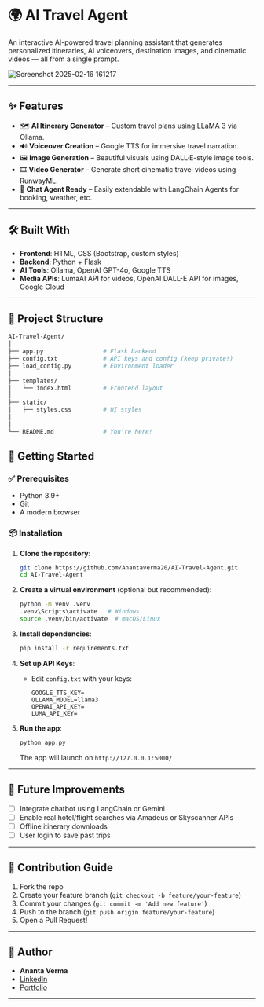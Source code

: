# 🌍 AI Travel Agent

An interactive AI-powered travel planning assistant that generates personalized itineraries, AI voiceovers, destination images, and cinematic videos — all from a single prompt.

![Screenshot 2025-02-16 161217](https://github.com/user-attachments/assets/8575e242-3413-446d-b74d-74c2ea75ba37)


---

## ✨ Features

- 🗺️ **AI Itinerary Generator** – Custom travel plans using LLaMA 3 via Ollama.
- 🔊 **Voiceover Creation** – Google TTS for immersive travel narration.
- 🖼️ **Image Generation** – Beautiful visuals using DALL·E-style image tools.
- 🎞️ **Video Generator** – Generate short cinematic travel videos using RunwayML.
- 🤖 **Chat Agent Ready** – Easily extendable with LangChain Agents for booking, weather, etc.

---

## 🛠️ Built With

- **Frontend**: HTML, CSS (Bootstrap, custom styles)
- **Backend**: Python + Flask
- **AI Tools**: Ollama, OpenAI GPT-4o, Google TTS
- **Media APIs**: LumaAI API for videos, OpenAI DALL-E API for images, Google Cloud

---

## 📁 Project Structure

```bash
AI-Travel-Agent/
│
├── app.py                 # Flask backend
├── config.txt             # API keys and config (keep private!)
├── load_config.py         # Environment loader
│
├── templates/
│   └── index.html         # Frontend layout
│
├── static/
│   ├── styles.css         # UI styles
│         
│
└── README.md              # You're here!
```

## 🚀 Getting Started

### ✅ Prerequisites

- Python 3.9+
- Git
- A modern browser

### 📦 Installation

1. **Clone the repository**:
   ```bash
   git clone https://github.com/Anantaverma20/AI-Travel-Agent.git
   cd AI-Travel-Agent
   ```

2. **Create a virtual environment** (optional but recommended):
   ```bash
   python -m venv .venv
   .venv\Scripts\activate   # Windows
   source .venv/bin/activate  # macOS/Linux
   ```

3. **Install dependencies**:
   ```bash
   pip install -r requirements.txt
   ```

4. **Set up API Keys**:
   - Edit `config.txt` with your keys:
     ```
     GOOGLE_TTS_KEY=
     OLLAMA_MODEL=llama3
     OPENAI_API_KEY=
     LUMA_API_KEY=
     ```

5. **Run the app**:
   ```bash
   python app.py
   ```
   The app will launch on `http://127.0.0.1:5000/`


---

## 📌 Future Improvements

- [ ] Integrate chatbot using LangChain or Gemini
- [ ] Enable real hotel/flight searches via Amadeus or Skyscanner APIs
- [ ] Offline itinerary downloads
- [ ] User login to save past trips

---

## 🤝 Contribution Guide

1. Fork the repo
2. Create your feature branch (`git checkout -b feature/your-feature`)
3. Commit your changes (`git commit -m 'Add new feature'`)
4. Push to the branch (`git push origin feature/your-feature`)
5. Open a Pull Request!


---

## 👤 Author

- **Ananta Verma**
- [LinkedIn](https://www.linkedin.com/in/ananta-verma)
- [Portfolio](https://anantas-portfolio-d0858a.webflow.io/)

---
